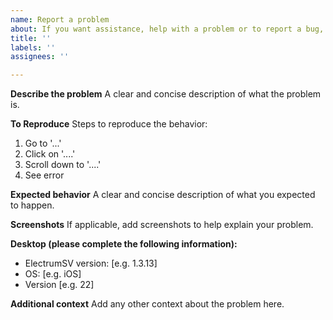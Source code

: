 ```yaml
---
name: Report a problem
about: If you want assistance, help with a problem or to report a bug, please fill this out. It will get you a response much faster, and we will ask you to come back and fill it out anyway, if you didn't.
title: ''
labels: ''
assignees: ''

---
```


**Describe the problem**
A clear and concise description of what the problem is.

**To Reproduce**
Steps to reproduce the behavior:
1. Go to '...'
2. Click on '....'
3. Scroll down to '....'
4. See error

**Expected behavior**
A clear and concise description of what you expected to happen.

**Screenshots**
If applicable, add screenshots to help explain your problem.

**Desktop (please complete the following information):**
 - ElectrumSV version: [e.g. 1.3.13]
 - OS: [e.g. iOS]
 - Version [e.g. 22]

**Additional context**
Add any other context about the problem here.
